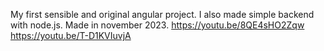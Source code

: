 My first sensible and original angular project. I also made simple backend with node.js. Made in november 2023.
https://youtu.be/8QE4sHO2Zqw
https://youtu.be/T-D1KVIuvjA
